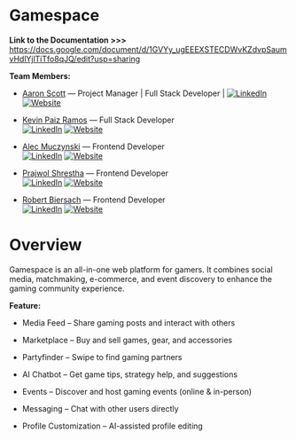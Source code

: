 # Gamespace

**Link to the Documentation >>>**
https://docs.google.com/document/d/1GVYy_ugEEEXSTECDWvKZdvpSaumvHdlYjlTiTfo8qJQ/edit?usp=sharing

**Team Members:**

- [Aaron Scott](https://github.com/AaronScott2025) — Project Manager | Full Stack Developer | [![LinkedIn](https://img.icons8.com/color/20/linkedin.png)](https://linkedin.com/in/aaron-scott-1042252a0/)[![Website](https://img.icons8.com/color/20/domain.png)](https://aaronscott2025.github.io)

- [Kevin Paiz Ramos](https://github.com/KevinPaizRamos) — Full Stack Developer  
  [![LinkedIn](https://img.icons8.com/color/20/linkedin.png)](https://www.linkedin.com/in/kevinpaiz) [![Website](https://img.icons8.com/color/20/domain.png)](https://kevin-paiz.vercel.app/)

- [Alec Muczynski](https://github.com/alecmucz) — Frontend Developer  
  [![LinkedIn](https://img.icons8.com/color/20/linkedin.png)](https://linkedin.com/in/alec-muczynski) [![Website](https://img.icons8.com/color/20/domain.png)](https://alecmucz.github.io)

- [Prajwol Shrestha](https://github.com/Praj003) — Frontend Developer  
  [![LinkedIn](https://img.icons8.com/color/20/linkedin.png)](https://www.linkedin.com/in/prajwol-shrestha-30aa6025b/) [![Website](https://img.icons8.com/color/20/domain.png)](https://prajwolshrestha.dev)

- [Robert Biersach](https://github.com/RBiersach) — Frontend Developer  
  [![LinkedIn](https://img.icons8.com/color/20/linkedin.png)](https://www.linkedin.com/in/robert-biersach-4a48a8339/) [![Website](https://img.icons8.com/color/20/domain.png)](https://robertbiersach.dev)

# Overview

Gamespace is an all-in-one web platform for gamers. It combines social media, matchmaking, e-commerce, and event discovery to enhance the gaming community experience.

**Feature:**

- Media Feed – Share gaming posts and interact with others

- Marketplace – Buy and sell games, gear, and accessories

- Partyfinder – Swipe to find gaming partners

- AI Chatbot – Get game tips, strategy help, and suggestions

- Events – Discover and host gaming events (online & in-person)

- Messaging – Chat with other users directly

- Profile Customization – AI-assisted profile editing
